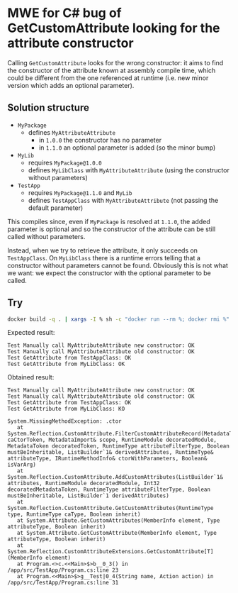# MWE for C# bug of GetCustomAttribute looking for the attribute constructor

Calling `GetCustomAttribute` looks for the wrong constructor: it aims to find the constructor of the attribute known 
at assembly compile time, which could be different from the one referenced at runtime (i.e. new minor version which 
adds an optional parameter).

## Solution structure

- `MyPackage`
    * defines `MyAttributeAttribute`
      + in `1.0.0` the constructor has no parameter
      + in `1.1.0` an optional parameter is added (so the minor bump)
- `MyLib`
  * requires `MyPackage@1.0.0`
  * defines `MyLibClass` with `MyAttributeAttribute` (using the constructor without parameters)
- `TestApp`
    * requires `MyPackage@1.1.0` and `MyLib`
    * defines `TestAppClass` with `MyAttributeAttribute` (not passing the default parameter)

This compiles since, even if `MyPackage` is resolved at `1.1.0`, the added parameter is optional and so the 
constructor of the attribute can be still called without parameters.

Instead, when we try to retrieve the attribute, it only succeeds on `TestAppClass`. On `MyLibClass` there is a 
runtime errors telling that a constructor without parameters cannot be found. Obviously this is not what we want: we 
expect the constructor with the optional parameter to be called.

## Try

```bash
docker build -q . | xargs -I % sh -c "docker run --rm %; docker rmi %"
```

Expected result:

```
Test Manually call MyAttributeAttribute new constructor: OK
Test Manually call MyAttributeAttribute old constructor: OK
Test GetAttribute from TestAppClass: OK
Test GetAttribute from MyLibClass: OK
```

Obtained result:

```
Test Manually call MyAttributeAttribute new constructor: OK
Test Manually call MyAttributeAttribute old constructor: OK
Test GetAttribute from TestAppClass: OK
Test GetAttribute from MyLibClass: KO
```

```
System.MissingMethodException: .ctor
   at System.Reflection.CustomAttribute.FilterCustomAttributeRecord(MetadataToken caCtorToken, MetadataImport& scope, RuntimeModule decoratedModule, MetadataToken decoratedToken, RuntimeType attributeFilterType, Boolean mustBeInheritable, ListBuilder`1& derivedAttributes, RuntimeType& attributeType, IRuntimeMethodInfo& ctorWithParameters, Boolean& isVarArg)
   at System.Reflection.CustomAttribute.AddCustomAttributes(ListBuilder`1& attributes, RuntimeModule decoratedModule, Int32 decoratedMetadataToken, RuntimeType attributeFilterType, Boolean mustBeInheritable, ListBuilder`1 derivedAttributes)
   at System.Reflection.CustomAttribute.GetCustomAttributes(RuntimeType type, RuntimeType caType, Boolean inherit)
   at System.Attribute.GetCustomAttributes(MemberInfo element, Type attributeType, Boolean inherit)
   at System.Attribute.GetCustomAttribute(MemberInfo element, Type attributeType, Boolean inherit)
   at System.Reflection.CustomAttributeExtensions.GetCustomAttribute[T](MemberInfo element)
   at Program.<>c.<<Main>$>b__0_3() in /app/src/TestApp/Program.cs:line 23
   at Program.<<Main>$>g__Test|0_4(String name, Action action) in /app/src/TestApp/Program.cs:line 31
```